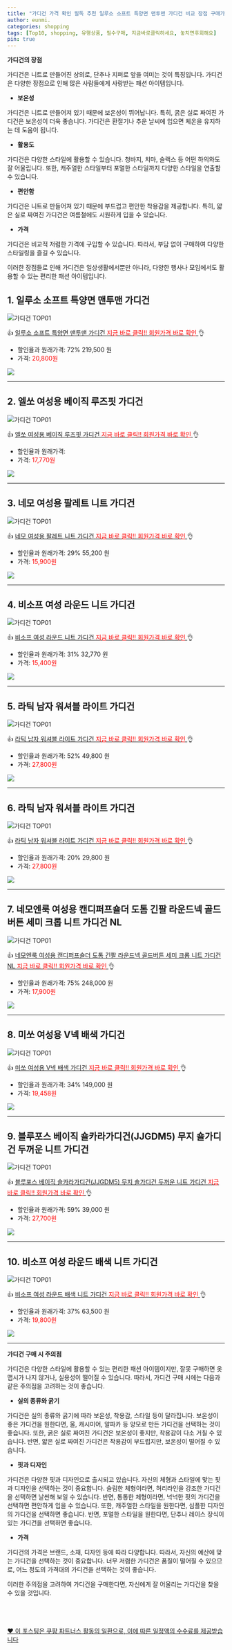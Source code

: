 ```yaml
---
title: "가디건 가격 확인 필독 추천 일루소 소프트 특양면 맨투맨 가디건 비교 장점 구매가이드"
author: eunmi.
categories: shopping
tags: [Top10, shopping, 유행상품, 필수구매, 지금바로클릭하세요, 놓치면후회해요]
pin: true
---
```

**가디건의 장점**

가디건은 니트로 만들어진 상의로, 단추나 지퍼로 앞을 여미는 것이 특징입니다. 가디건은 다양한 장점으로 인해 많은 사람들에게 사랑받는 패션 아이템입니다.

* **보온성**

가디건은 니트로 만들어져 있기 때문에 보온성이 뛰어납니다. 특히, 굵은 실로 짜여진 가디건은 보온성이 더욱 좋습니다. 가디건은 환절기나 추운 날씨에 입으면 체온을 유지하는 데 도움이 됩니다.

* **활용도**

가디건은 다양한 스타일에 활용할 수 있습니다. 청바지, 치마, 슬랙스 등 어떤 하의와도 잘 어울립니다. 또한, 캐주얼한 스타일부터 포멀한 스타일까지 다양한 스타일을 연출할 수 있습니다.

* **편안함**

가디건은 니트로 만들어져 있기 때문에 부드럽고 편안한 착용감을 제공합니다. 특히, 얇은 실로 짜여진 가디건은 여름철에도 시원하게 입을 수 있습니다.

* **가격**

가디건은 비교적 저렴한 가격에 구입할 수 있습니다. 따라서, 부담 없이 구매하여 다양한 스타일링을 즐길 수 있습니다.

이러한 장점들로 인해 가디건은 일상생활에서뿐만 아니라, 다양한 행사나 모임에서도 활용할 수 있는 편리한 패션 아이템입니다.

   

## 1. 일루소 소프트 특양면 맨투맨 가디건

![가디건 TOP01](https://thumbnail7.coupangcdn.com/thumbnails/remote/230x230ex/image/vendor_inventory/941f/23f67293a2cd1fdaf622f7b487b99091292ddc777c32df6905f0e8f27c17.jpg)


👍 [일루소 소프트 특양면 맨투맨 가디건 <font color=red> 지금 바로 클릭!! 회원가격 바로 확인 </font> ](https://link.coupang.com/re/AFFSDP?lptag=AF3617701&subid=GithubCoopas&pageKey=6285674093&traceid=V0-153&itemId=12927079595&vendorItemId=80199760732) 👌 


- 할인율과 원래가격: 72%  219,500   원
- 가격: <span style='color:red'>20,800원</span>

[![](/discount_price.png)](https://link.coupang.com/re/AFFSDP?lptag=AF3617701&subid=GithubCoopas&pageKey=6285674093&traceid=V0-153&itemId=12927079595&vendorItemId=80199760732)

---


   

## 2. 엘쏘 여성용 베이직 루즈핏 가디건

![가디건 TOP01](https://thumbnail8.coupangcdn.com/thumbnails/remote/230x230ex/image/rs_quotation_api/hegmdh2t/9eef0561524f440cb117d3259c358ea5.jpg)


👍 [엘쏘 여성용 베이직 루즈핏 가디건 <font color=red> 지금 바로 클릭!! 회원가격 바로 확인 </font> ](https://link.coupang.com/re/AFFSDP?lptag=AF3617701&subid=GithubCoopas&pageKey=7480653833&traceid=V0-153&itemId=19539480195&vendorItemId=86647794117) 👌 


- 할인율과 원래가격: 
- 가격: <span style='color:red'>17,770원</span>

[![](/discount_price.png)](https://link.coupang.com/re/AFFSDP?lptag=AF3617701&subid=GithubCoopas&pageKey=7480653833&traceid=V0-153&itemId=19539480195&vendorItemId=86647794117)

---


   

## 3. 네모 여성용 팔레트 니트 가디건

![가디건 TOP01](https://thumbnail6.coupangcdn.com/thumbnails/remote/230x230ex/image/vendor_inventory/0de0/2aa94862d9eea47b2a7b7a5d2706ff509ff46d36787e937dc3103a5b4fc1.jpg)


👍 [네모 여성용 팔레트 니트 가디건 <font color=red> 지금 바로 클릭!! 회원가격 바로 확인 </font> ](https://link.coupang.com/re/AFFSDP?lptag=AF3617701&subid=GithubCoopas&pageKey=4924363405&traceid=V0-153&itemId=17113866627&vendorItemId=84411629450) 👌 


- 할인율과 원래가격: 29%  55,200   원
- 가격: <span style='color:red'>15,900원</span>

[![](/discount_price.png)](https://link.coupang.com/re/AFFSDP?lptag=AF3617701&subid=GithubCoopas&pageKey=4924363405&traceid=V0-153&itemId=17113866627&vendorItemId=84411629450)

---


   

## 4. 비소프 여성 라운드 니트 가디건

![가디건 TOP01](https://thumbnail9.coupangcdn.com/thumbnails/remote/230x230ex/image/vendor_inventory/7fb8/5539b31d0d85a101efe9c0963b4e069a5edcfbad46e1a9dbf504863db98f.jpg)


👍 [비소프 여성 라운드 니트 가디건 <font color=red> 지금 바로 클릭!! 회원가격 바로 확인 </font> ](https://link.coupang.com/re/AFFSDP?lptag=AF3617701&subid=GithubCoopas&pageKey=6774382028&traceid=V0-153&itemId=15914078828&vendorItemId=83121957044) 👌 


- 할인율과 원래가격: 31%  32,770   원
- 가격: <span style='color:red'>15,400원</span>

[![](/discount_price.png)](https://link.coupang.com/re/AFFSDP?lptag=AF3617701&subid=GithubCoopas&pageKey=6774382028&traceid=V0-153&itemId=15914078828&vendorItemId=83121957044)

---


   

## 5. 라틱 남자 워셔블 라이트 가디건

![가디건 TOP01](https://thumbnail10.coupangcdn.com/thumbnails/remote/230x230ex/image/vendor_inventory/8cf2/7ea543f3df6d0e94adc4d9bb44abedb43320806990813d4d168c7dc3f36f.jpg)


👍 [라틱 남자 워셔블 라이트 가디건 <font color=red> 지금 바로 클릭!! 회원가격 바로 확인 </font> ](https://link.coupang.com/re/AFFSDP?lptag=AF3617701&subid=GithubCoopas&pageKey=6961216452&traceid=V0-153&itemId=16947589160&vendorItemId=85170002083) 👌 


- 할인율과 원래가격: 52%  49,800   원
- 가격: <span style='color:red'>27,800원</span>

[![](/discount_price.png)](https://link.coupang.com/re/AFFSDP?lptag=AF3617701&subid=GithubCoopas&pageKey=6961216452&traceid=V0-153&itemId=16947589160&vendorItemId=85170002083)

---


   

## 6. 라틱 남자 워셔블 라이트 가디건

![가디건 TOP01](https://thumbnail10.coupangcdn.com/thumbnails/remote/230x230ex/image/vendor_inventory/8f9b/71310d4195e0b5105fb443bf1c3e9dec2936f0cdb3383e955b384c28307a.jpg)


👍 [라틱 남자 워셔블 라이트 가디건 <font color=red> 지금 바로 클릭!! 회원가격 바로 확인 </font> ](https://link.coupang.com/re/AFFSDP?lptag=AF3617701&subid=GithubCoopas&pageKey=6961216452&traceid=V0-153&itemId=16947589153&vendorItemId=85170002175) 👌 


- 할인율과 원래가격: 20%  29,800   원
- 가격: <span style='color:red'>27,800원</span>

[![](/discount_price.png)](https://link.coupang.com/re/AFFSDP?lptag=AF3617701&subid=GithubCoopas&pageKey=6961216452&traceid=V0-153&itemId=16947589153&vendorItemId=85170002175)

---


   

## 7. 네모엔룩 여성용 캔디퍼프숄더 도톰 긴팔 라운드넥 골드버튼 세미 크롭 니트 가디건 NL

![가디건 TOP01](https://thumbnail10.coupangcdn.com/thumbnails/remote/230x230ex/image/vendor_inventory/ab3e/793613f98a6d022053c0419aeac502543d4a1814f975727adf23b180a246.jpg)


👍 [네모엔룩 여성용 캔디퍼프숄더 도톰 긴팔 라운드넥 골드버튼 세미 크롭 니트 가디건 NL <font color=red> 지금 바로 클릭!! 회원가격 바로 확인 </font> ](https://link.coupang.com/re/AFFSDP?lptag=AF3617701&subid=GithubCoopas&pageKey=7597394585&traceid=V0-153&itemId=20089498971&vendorItemId=87184891003) 👌 


- 할인율과 원래가격: 75%  248,000   원
- 가격: <span style='color:red'>17,900원</span>

[![](/discount_price.png)](https://link.coupang.com/re/AFFSDP?lptag=AF3617701&subid=GithubCoopas&pageKey=7597394585&traceid=V0-153&itemId=20089498971&vendorItemId=87184891003)

---


   

## 8. 미쏘 여성용 V넥 배색 가디건

![가디건 TOP01](https://thumbnail9.coupangcdn.com/thumbnails/remote/230x230ex/image/retail/images/2023/10/12/12/9/ac9acb85-5dbc-4e57-a9f4-be793abe80ca.jpg)


👍 [미쏘 여성용 V넥 배색 가디건 <font color=red> 지금 바로 클릭!! 회원가격 바로 확인 </font> ](https://link.coupang.com/re/AFFSDP?lptag=AF3617701&subid=GithubCoopas&pageKey=7648022841&traceid=V0-153&itemId=20341717469&vendorItemId=87426504571) 👌 


- 할인율과 원래가격: 34%  149,000   원
- 가격: <span style='color:red'>19,458원</span>

[![](/discount_price.png)](https://link.coupang.com/re/AFFSDP?lptag=AF3617701&subid=GithubCoopas&pageKey=7648022841&traceid=V0-153&itemId=20341717469&vendorItemId=87426504571)

---


   

## 9. 블루포스 베이직 숄카라가디건(JJGDM5) 무지 숄가디건 두꺼운 니트 가디건

![가디건 TOP01](https://thumbnail10.coupangcdn.com/thumbnails/remote/230x230ex/image/vendor_inventory/2066/effa73b23b7add0e2041d83a0cc2abd3788741dda3086c81a36e83e82adb.jpg)


👍 [블루포스 베이직 숄카라가디건(JJGDM5) 무지 숄가디건 두꺼운 니트 가디건 <font color=red> 지금 바로 클릭!! 회원가격 바로 확인 </font> ](https://link.coupang.com/re/AFFSDP?lptag=AF3617701&subid=GithubCoopas&pageKey=7518627527&traceid=V0-153&itemId=19715204085&vendorItemId=5528206374) 👌 


- 할인율과 원래가격: 59%  39,000   원
- 가격: <span style='color:red'>27,700원</span>

[![](/discount_price.png)](https://link.coupang.com/re/AFFSDP?lptag=AF3617701&subid=GithubCoopas&pageKey=7518627527&traceid=V0-153&itemId=19715204085&vendorItemId=5528206374)

---


   

## 10. 비소프 여성 라운드 배색 니트 가디건

![가디건 TOP01](https://thumbnail10.coupangcdn.com/thumbnails/remote/230x230ex/image/vendor_inventory/130b/d9e652beacc0a3a12afd821315171d4450e2ea06c7a16bd7088a889afb0a.jpg)


👍 [비소프 여성 라운드 배색 니트 가디건 <font color=red> 지금 바로 클릭!! 회원가격 바로 확인 </font> ](https://link.coupang.com/re/AFFSDP?lptag=AF3617701&subid=GithubCoopas&pageKey=7608830170&traceid=V0-153&itemId=20146417526&vendorItemId=87239613321) 👌 


- 할인율과 원래가격: 37%  63,500   원
- 가격: <span style='color:red'>19,800원</span>

[![](/discount_price.png)](https://link.coupang.com/re/AFFSDP?lptag=AF3617701&subid=GithubCoopas&pageKey=7608830170&traceid=V0-153&itemId=20146417526&vendorItemId=87239613321)

---
**가디건 구매 시 주의점**

가디건은 다양한 스타일에 활용할 수 있는 편리한 패션 아이템이지만, 잘못 구매하면 옷맵시가 나지 않거나, 실용성이 떨어질 수 있습니다. 따라서, 가디건 구매 시에는 다음과 같은 주의점을 고려하는 것이 좋습니다.

* **실의 종류와 굵기**

가디건은 실의 종류와 굵기에 따라 보온성, 착용감, 스타일 등이 달라집니다. 보온성이 좋은 가디건을 원한다면, 울, 캐시미어, 알파카 등 양모로 만든 가디건을 선택하는 것이 좋습니다. 또한, 굵은 실로 짜여진 가디건은 보온성이 좋지만, 착용감이 다소 거칠 수 있습니다. 반면, 얇은 실로 짜여진 가디건은 착용감이 부드럽지만, 보온성이 떨어질 수 있습니다.

* **핏과 디자인**

가디건은 다양한 핏과 디자인으로 출시되고 있습니다. 자신의 체형과 스타일에 맞는 핏과 디자인을 선택하는 것이 중요합니다. 슬림한 체형이라면, 허리라인을 강조한 가디건을 선택하면 날씬해 보일 수 있습니다. 반면, 통통한 체형이라면, 넉넉한 핏의 가디건을 선택하면 편안하게 입을 수 있습니다. 또한, 캐주얼한 스타일을 원한다면, 심플한 디자인의 가디건을 선택하면 좋습니다. 반면, 포멀한 스타일을 원한다면, 단추나 레이스 장식이 있는 가디건을 선택하면 좋습니다.

* **가격**

가디건의 가격은 브랜드, 소재, 디자인 등에 따라 다양합니다. 따라서, 자신의 예산에 맞는 가디건을 선택하는 것이 중요합니다. 너무 저렴한 가디건은 품질이 떨어질 수 있으므로, 어느 정도의 가격대의 가디건을 선택하는 것이 좋습니다.

이러한 주의점을 고려하여 가디건을 구매한다면, 자신에게 잘 어울리는 가디건을 찾을 수 있을 것입니다.<br><br><br><br><br> [ ❤  이 포스팅은 쿠팡 파트너스 활동의 일환으로, 이에 따른 일정액의 수수료를 제공받습니다](https://link.coupang.com/a/bcEFyh)